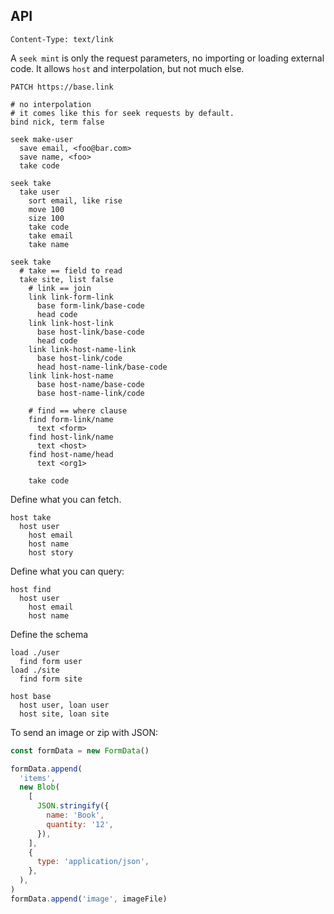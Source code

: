 ## API

```
Content-Type: text/link
```

A `seek mint` is only the request parameters, no importing or loading
external code. It allows `host` and interpolation, but not much else.

```
PATCH https://base.link

# no interpolation
# it comes like this for seek requests by default.
bind nick, term false

seek make-user
  save email, <foo@bar.com>
  save name, <foo>
  take code

seek take
  take user
    sort email, like rise
    move 100
    size 100
    take code
    take email
    take name

seek take
  # take == field to read
  take site, list false
    # link == join
    link link-form-link
      base form-link/base-code
      head code
    link link-host-link
      base host-link/base-code
      head code
    link link-host-name-link
      base host-link/code
      head host-name-link/base-code
    link link-host-name
      base host-name/base-code
      base host-name-link/code

    # find == where clause
    find form-link/name
      text <form>
    find host-link/name
      text <host>
    find host-name/head
      text <org1>

    take code
```

Define what you can fetch.

```
host take
  host user
    host email
    host name
    host story
```

Define what you can query:

```
host find
  host user
    host email
    host name
```

Define the schema

```
load ./user
  find form user
load ./site
  find form site

host base
  host user, loan user
  host site, loan site
```

To send an image or zip with JSON:

```js
const formData = new FormData()

formData.append(
  'items',
  new Blob(
    [
      JSON.stringify({
        name: 'Book',
        quantity: '12',
      }),
    ],
    {
      type: 'application/json',
    },
  ),
)
formData.append('image', imageFile)
```
